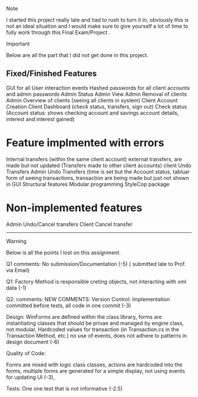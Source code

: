 
> [!NOTE]
> I started this project really late and had to rush to turn it in, obviously this is not an ideal situation and I would make sure to give yourself a lot of time to fully work through this Final Exam/Project .


> [!IMPORTANT]
> Below are all the part that I did not get done in this project.

## Fixed/Finished Features

GUI for all User interaction events
Hashed passwords for all client accounts and admin passwords
Admin Status
Admin View
Admin Removal of clients
Admin Overview of clients (seeing all clients in system)
Client Account Creation
Client Dashboard (check status, transfers, sign out)
Check status (Account status: shows checking account and savings account details, interest and interest gained)

# Feature implmented with errors

Internal transfers (within the same client account)
external transfers, are made but not updated (Transfers made to other client accounts)
client Undo Transfers
Admin Undo Transfers (time is set but the
Account status, tabluar form of seeing transactions, transaction are being made but just not shown in GUI
Structural features
Modular programming
StyleCop package

# Non-implemented features

Admin Undo/Cancel transfers
Client Cancel transfer


---

> [!WARNING]
> Below is all the points I lost on this assignment.


Q1 comments: 
No submission/Documentation (-5) 
( submitted late to Prof. via Email)

Q1: Factory Method is responsible creting objects, not interacting with xml data  (-1)

Q2: comments: NEW COMMENTS: 
Version Control: Implementation committed before tests, all code in one commit (-3) 

Design: WinForms are defined within the class library, forms are instantiating classes that should be privae and managed by engine class, not modular, Hardcoded values for transaction (in Transaction.cs in the Transaction Method, etc.) no use of events, does not adhere to patterns in design document (-6) 

Quality of Code: 

Forms are mixed with logic class classes, actions are hardcoded into the forms, multiple forms are generated for a simple display, not using events for updating UI (-3),

Tests: One one test that is not informative (-2.5)

